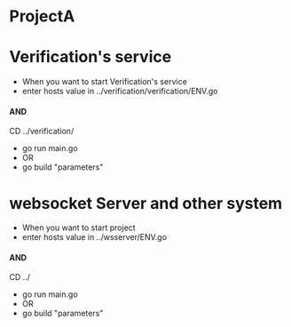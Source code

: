 # ProjectA

# Verification's service
- When you want to start Verification's service
- enter hosts value in ../verification/verification/ENV.go
#### AND

CD ../verification/
- go run main.go
- OR
- go build "parameters"

# websocket Server and other system
- When you want to start project
- enter hosts value in ../wsserver/ENV.go
#### AND

CD ../
- go run main.go
- OR
- go build "parameters"